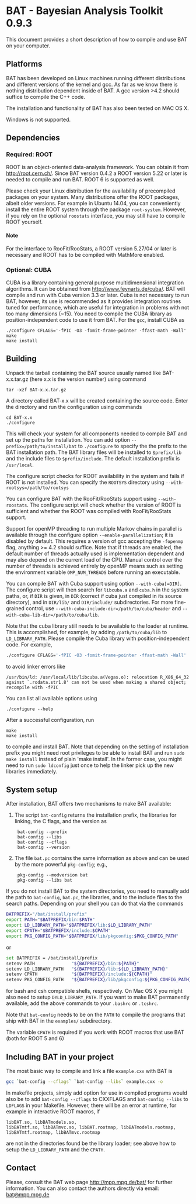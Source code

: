 BAT - Bayesian Analysis Toolkit 0.9.3
=====================================

This document provides a short description of how to compile and use
BAT on your computer.

Platforms
----------

BAT has been developed on Linux machines running different
distributions and different versions of the kernel and gcc. As far as
we know there is nothing distribution dependent inside of BAT. A gcc
version >4.2 should suffice to compile the C++ code.

The installation and functionality of BAT has also been tested on MAC OS X.

Windows is not supported.

Dependencies
-------------

### Required: ROOT

ROOT is an object-oriented data-analysis framework. You can obtain it
from http://root.cern.ch/. Since BAT version 0.4.2 a ROOT version 5.22
or later is needed to compile and run BAT. ROOT 6 is supported as
well.

Please check your Linux distribution for the availability of
precompiled packages on your system. Many distributions offer the ROOT
packages, albeit older versions. For example in Ubuntu 14.04, you can
conveniently install the entire ROOT system through the package
`root-system`. However, if you rely on the optional `roostats`
interface, you may still have to compile ROOT yourself.

#### Note

For the interface to RooFit/RooStats, a ROOT version
5.27/04 or later is necessary and ROOT has to be compiled with
MathMore enabled.

### Optional: CUBA

CUBA is a library containing general purpose multidimensional
integration algorithms. It can be obtained from
http://www.feynarts.de/cuba/. BAT will compile and run with Cuba
version 3.3 or later. Cuba is not necessary to run BAT, however, its
use is recommended as it provides integration routines tuned for
performance, which are useful for integration in problems with not too
many dimensions (~15). You need to compile the CUBA library as
position-independent code to use it from BAT. For the `gcc`, install
CUBA as

    ./configure CFLAGS='-fPIC -O3 -fomit-frame-pointer -ffast-math -Wall'
    make
    make install

Building
----------------------

Unpack the tarball containing the BAT source usually named like
BAT-x.x.tar.gz (here x.x is the version number) using command

    tar -xzf BAT-x.x.tar.gz

A directory called BAT-x.x will be created containing the source code.
Enter the directory and run the configuration using commands

    cd BAT-x.x
    ./configure

This will check your system for all components needed to compile BAT
and set up the paths for installation. You can add option
`--prefix=/path/to/install/bat` to `./configure` to specify the the
prefix to the BAT installation path. The BAT library files will be
installed to `$prefix/lib` and the include files to
`$prefix/include`. The default installation prefix is `/usr/local`.

The configure script checks for ROOT availability in the system and
fails if ROOT is not installed. You can specify the `ROOTSYS` directory
using `--with-rootsys=/path/to/rootsys`

You can configure BAT with the RooFit/RooStats support using
`--with-roostats`. The configure script will check whether the version of
ROOT is sufficient and whether the ROOT was compiled with RooFit/RooStats
support.

Support for openMP threading to run multiple Markov chains in parallel
is available through the configure option `--enable-parallelization`;
it is disabled by default. This requires a version of gcc accepting
the `-fopenmp` flag, anything >= 4.2 should suffice.  Note that if
threads are enabled, the default number of threads actually used is
implementation dependent and may also depend on the current load of
the CPU. Manual control over the number of threads is achieved
entirely by openMP means such as setting the environment variable
`OMP_NUM_THREADS` before running an executable.

You can compile BAT with Cuba support using option
`--with-cuba[=DIR]`.  The configure script will then search for
`libcuba.a` and `cuba.h` in the system paths, or, if `DIR` is given, in
`DIR` (correct if cuba just compiled in its source directory), and in
`DIR/lib/` and `DIR/include/` subdirectories. For more fine-grained
control, use `--with-cuba-include-dir=/path/to/cuba/header` and
`--with-cuba-lib-dir=/path/to/cuba/lib`.

Note that the cuba library still needs to be available to the loader
at runtime. This is accomplished, for example, by adding
`/path/to/cuba/lib` to `LD_LIBRARY_PATH`. Please compile the Cuba library
with position-independent code. For example,

```bash
./configure CFLAGS='-fPIC -O3 -fomit-frame-pointer -ffast-math -Wall'
```

to avoid linker errors like

    /usr/bin/ld: /usr/local/lib/libcuba.a(Vegas.o): relocation R_X86_64_32
    against `.rodata.str1.8' can not be used when making a shared object;
    recompile with -fPIC

You can list all available options using

    ./configure --help

After a successful configuration, run

    make
    make install

to compile and install BAT. Note that depending on the setting of
installation prefix you might need root privileges to be able to
install BAT and run `sudo make install` instead of plain 'make
install'. In the former case, you might need to run `sudo ldconfig`
just once to help the linker pick up the new libraries immediately.

System setup
------------

After installation, BAT offers two mechanisms to make BAT available:

1. The script `bat-config` returns the installation prefix, the
   libraries for linking, the C flags, and the version as

        bat-config --prefix
        bat-config --libs
        bat-config --cflags
        bat-config --version

2. The file `bat.pc` contains the same information as above and can be
   used by the more powerful `pkg-config`; e.g.,

        pkg-config --modversion bat
        pkg-config --libs bat

If you do not install BAT to the system directories, you need to
manually add the path to `bat-config`, `bat.pc`, the libraries, and to
the include files to the search paths. Depending on your shell you can
do that via the commands

```bash
BATPREFIX="/bat/install/prefix"
export PATH="$BATPREFIX/bin:$PATH"
export LD_LIBRARY_PATH="$BATPREFIX/lib:$LD_LIBRARY_PATH"
export CPATH="$BATPREFIX/include:$CPATH"
export PKG_CONFIG_PATH="$BATPREFIX/lib/pkgconfig:$PKG_CONFIG_PATH"
```

or

```bash
set BATPREFIX = /bat/install/prefix
setenv PATH              "${BATPREFIX}/bin:${PATH}"
setenv LD_LIBRARY_PATH   "${BATPREFIX}/lib:${LD_LIBRARY_PATH}"
setenv CPATH             "${BATPREFIX}/include:${CPATH}"
setenv PKG_CONFIG_PATH   "${BATPREFIX}/lib/pkgconfig:${PKG_CONFIG_PATH}"
```

for bash and csh compatible shells, respectively. On Mac OS X you
might also need to setup `DYLD_LIBRARY_PATH`. If you want to make BAT
permanently available, add the above commands to your `.bashrc` or
`.tcshrc`.

Note that `bat-config` needs to be on the `PATH` to compile the
programs that ship with BAT in the `examples/` subdirectory.

The variable `CPATH` is required if you work with ROOT macros
that use BAT (both for ROOT 5 and 6)

Including BAT in your project
-----------------------------

The most basic way to compile and link a file `example.cxx` with BAT is

```bash
gcc `bat-config --cflags` `bat-config --libs` example.cxx -o
```

In makefile projects, simply add option for use in compiled programs
would also be to add `bat-config --cflags` to CXXFLAGS and `bat-config
--libs` to `LDFLAGS` in your Makefile. However, there will be an error
at runtime, for example in interactive ROOT macros, if

    libBAT.so, libBATmodels.so,
    libBATmtf.so, libBATmvc.so, libBAT.rootmap, libBATmodels.rootmap,
    libBATmtf.rootmap, libBATmvc.rootmap

are not in the directories found be the library loader; see above how
to setup the `LD_LIBRARY_PATH` and the `CPATH`.

Contact
-------

Please, consult the BAT web page http://mpp.mpg.de/bat/ for further
information. You can also contact the authors directly via email:
bat@mpp.mpg.de
